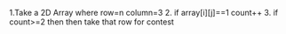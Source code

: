 1.Take a 2D Array where
  row=n
  column=3
2. if array[i][j]==1
   count++
3. if count>=2 then
   then take that row for contest